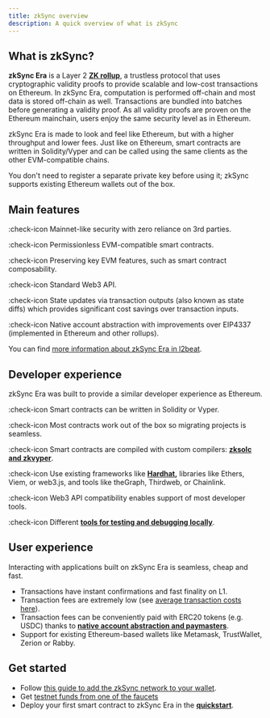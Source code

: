 ```yaml
---
title: zkSync overview
description: A quick overview of what is zkSync
---
```


## What is zkSync?

**zkSync Era** is a Layer 2 **[ZK
rollup](https://docs.zksync.io/build/developer-reference/rollups.html#what-are-zk-rollups)**, a trustless protocol that
uses cryptographic validity proofs to provide scalable and low-cost transactions on Ethereum. In zkSync Era, computation
is performed off-chain and most data is stored off-chain as well. Transactions are bundled into batches before
generating a validity proof. As all validity proofs are proven on the Ethereum mainchain, users enjoy the same security
level as in Ethereum.

zkSync Era is made to look and feel like Ethereum, but with a higher throughput and lower fees. Just like on Ethereum,
smart contracts are written in Solidity/Vyper and can be called using the same clients as the other EVM-compatible
chains.

You don't need to register a separate private key before using it; zkSync supports existing Ethereum wallets out of the
box.

## Main features
:check-icon Mainnet-like security with zero reliance on 3rd parties.

:check-icon Permissionless EVM-compatible smart contracts.

:check-icon Preserving key EVM features, such as smart contract composability.

:check-icon Standard Web3 API.

:check-icon State updates via transaction outputs (also known as state diffs) which provides significant cost savings
over transaction inputs.

:check-icon Native account abstraction with improvements over EIP4337 (implemented in Ethereum and other rollups).

You can find [more information about zkSync Era in l2beat](https://l2beat.com/scaling/projects/zksync-era#stage).

## Developer experience

zkSync Era was built to provide a similar developer experience as Ethereum.

:check-icon Smart contracts can be written in Solidity or Vyper.

:check-icon Most contracts work out of the box so migrating projects is seamless.

:check-icon Smart contracts are compiled with custom compilers: **[zksolc and
zkvyper](https://docs.zksync.io/zk-stack/components/compiler/toolchain/overview.html)**.

:check-icon Use existing frameworks
like **[Hardhat](https://docs.zksync.io/build/tooling/hardhat/getting-started.html),** libraries like Ethers, Viem, or
web3.js, and tools like theGraph, Thirdweb, or Chainlink.

:check-icon Web3 API compatibility enables support of most developer tools.

:check-icon Different **[tools for testing and debugging
locally](https://docs.zksync.io/build/test-and-debug/getting-started.html)**.

## User experience

Interacting with applications built on zkSync Era is seamless, cheap and fast.

- Transactions have instant confirmations and fast finality on L1.
- Transaction fees are extremely low (see [average transaction costs
  here](https://www.growthepie.xyz/fundamentals/transaction-costs)).
- Transaction fees can be conveniently paid with ERC20 tokens (e.g. USDC) thanks to **[native account abstraction and
  paymasters](https://docs.zksync.io/build/developer-reference/account-abstraction.html)**.
- Support for existing Ethereum-based wallets like Metamask, TrustWallet, Zerion or Rabby.

## Get started

- Follow [this guide to add the zkSync network to your wallet](connect-zksync).
- Get [testnet funds from one of the faucets](/ecosystem/network-faucets)
- Deploy your first smart contract to zkSync Era in the **[quickstart](quickstart)**.
